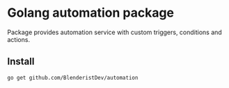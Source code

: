 # Golang automation package
Package provides automation service with custom triggers, conditions and actions.


## Install
````
go get github.com/BlenderistDev/automation
````
